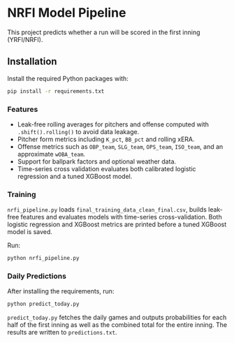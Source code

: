 # NRFI Model Pipeline

This project predicts whether a run will be scored in the first inning (YRFI/NRFI).

## Installation

Install the required Python packages with:

```bash
pip install -r requirements.txt
```

### Features
- Leak-free rolling averages for pitchers and offense computed with `.shift().rolling()` to avoid data leakage.
- Pitcher form metrics including `K_pct`, `BB_pct` and rolling xERA.
- Offense metrics such as `OBP_team`, `SLG_team`, `OPS_team`, `ISO_team`, and an approximate `wOBA_team`.
- Support for ballpark factors and optional weather data.
- Time-series cross validation evaluates both calibrated logistic regression and a tuned XGBoost model.

### Training
`nrfi_pipeline.py` loads `final_training_data_clean_final.csv`, builds leak-free features and evaluates models with time-series cross-validation. Both logistic regression and XGBoost metrics are printed before a tuned XGBoost model is saved.

Run:
```bash
python nrfi_pipeline.py
```

### Daily Predictions

After installing the requirements, run:

```bash
python predict_today.py
```

`predict_today.py` fetches the daily games and outputs probabilities for each half
of the first inning as well as the combined total for the entire inning. The
results are written to `predictions.txt`.
